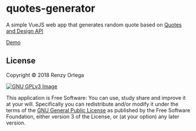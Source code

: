 # quotes-generator

A simple VueJS web app that generates random quote based on [Quotes and Design API](https://quotesondesign.com/api-v4-0/)

[Demo](https://quotes-generator-vuejs.herokuapp.com/)

## License

Copyright © 2018 Renzy Ortega

[![GNU GPLv3 Image](https://www.gnu.org/graphics/gplv3-127x51.png)](http://www.gnu.org/licenses/gpl-3.0.en.html)  

This application is Free Software: You can use, study share and improve it at your
will. Specifically you can redistribute and/or modify it under the terms of the
[GNU General Public License](https://www.gnu.org/licenses/gpl.html) as
published by the Free Software Foundation, either version 3 of the License, or
(at your option) any later version.
